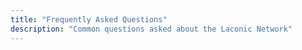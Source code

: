 ```yaml
---
title: "Frequently Asked Questions"
description: "Common questions asked about the Laconic Network"
---
```

